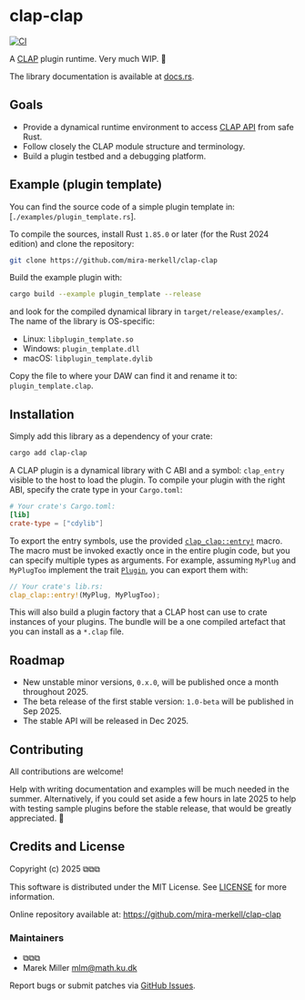 # clap-clap

[![CI](https://github.com/mira-merkell/clap-clap/actions/workflows/CI.yml/badge.svg)](https://github.com/mira-merkell/clap-clap/actions/workflows/CI.yml)

A [CLAP] plugin runtime. Very much WIP. 🚧

The library documentation is available at [docs.rs][documentation].

[CLAP]: https://cleveraudio.org

[documentation]: https://docs.rs/clap-clap/latest/clap_clap/

## Goals

* Provide a dynamical runtime environment to access [CLAP API] from safe Rust.
* Follow closely the CLAP module structure and terminology.
* Build a plugin testbed and a debugging platform.

[CLAP API]: https://github.com/free-audio/clap/tree/main/include/clap

## Example (plugin template)

You can find the source code of a simple plugin template in:
[`./examples/plugin_template.rs`].

To compile the sources, install Rust `1.85.0` or later (for the Rust 2024
edition) and clone the repository:

```bash
git clone https://github.com/mira-merkell/clap-clap
```

Build the example plugin with:

```bash
cargo build --example plugin_template --release
```

and look for the compiled dynamical library in `target/release/examples/`. The
name of the library is OS-specific:

* Linux: `libplugin_template.so`
* Windows: `plugin_template.dll`
* macOS: `libplugin_template.dylib`

Copy the file to where your DAW can find it and rename it to:
`plugin_template.clap`.

[`examples/plugin_template.rs`]: ./examples/plugin_template.rs

## Installation

Simply add this library as a dependency of your crate:

```bash
cargo add clap-clap
```

A CLAP plugin is a dynamical library with C ABI and a symbol: `clap_entry`
visible to the host to load the plugin. To compile your plugin with the
right ABI, specify the crate type in your `Cargo.toml`:

```toml
# Your crate's Cargo.toml:
[lib]
crate-type = ["cdylib"]
```

To export the entry symbols, use the provided [`clap_clap::entry!`] macro. The
macro must be invoked exactly once in the entire plugin code, but you can
specify multiple types as arguments. For example, assuming  `MyPlug` and
`MyPlugToo` implement the trait [`Plugin`], you can export them with:

```rust
// Your crate's lib.rs:
clap_clap::entry!(MyPlug, MyPlugToo);
```

This will also build a plugin factory that a CLAP host can use to crate
instances of your plugins. The bundle will be a one compiled artefact that you
can install as a `*.clap` file.

[`clap_clap::entry!`]: https://docs.rs/clap-clap/latest/clap_clap/macro.entry.html

[`Plugin`]: https://docs.rs/clap-clap/latest/clap_clap/plugin/trait.Plugin.html

## Roadmap

* New unstable minor versions, `0.x.0`, will be published once a month
  throughout 2025.
* The beta release of the first stable version: `1.0-beta` will be published in
  Sep 2025.
* The stable API will be released in Dec 2025.

## Contributing

All contributions are welcome!

Help with writing documentation and examples will be much needed in the summer.
Alternatively, if you could set aside a few hours in late 2025 to help with
testing sample plugins before the stable release, that would be greatly
appreciated. 🎈

## Credits and License

Copyright (c) 2025 ⧉⧉⧉

This software is distributed under the MIT License. See [LICENSE](./LICENSE)
for more information.

Online repository available at: https://github.com/mira-merkell/clap-clap

### Maintainers

* ⧉⧉⧉
* Marek Miller <mlm@math.ku.dk>

Report bugs or submit patches via [GitHub Issues].

[GitHub Issues]: https://github.com/mira-merkell/clap-clap/issues